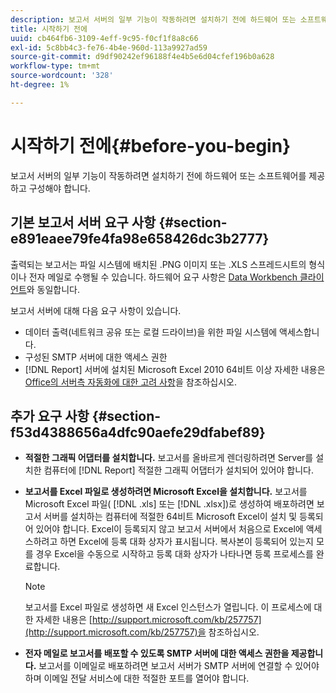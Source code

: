 ```yaml
---
description: 보고서 서버의 일부 기능이 작동하려면 설치하기 전에 하드웨어 또는 소프트웨어를 제공하고 구성해야 합니다.
title: 시작하기 전에
uuid: cb464fb6-3109-4eff-9c95-f0cf1f8a8c66
exl-id: 5c8bb4c3-fe76-4b4e-960d-113a9927ad59
source-git-commit: d9df90242ef96188f4e4b5e6d04cfef196b0a628
workflow-type: tm+mt
source-wordcount: '328'
ht-degree: 1%

---
```


# 시작하기 전에{#before-you-begin}

보고서 서버의 일부 기능이 작동하려면 설치하기 전에 하드웨어 또는 소프트웨어를 제공하고 구성해야 합니다.

## 기본 보고서 서버 요구 사항 {#section-e891eaee79fe4fa98e658426dc3b2777}

출력되는 보고서는 파일 시스템에 배치된 .PNG 이미지 또는 .XLS 스프레드시트의 형식이나 전자 메일로 수행될 수 있습니다. 하드웨어 요구 사항은 [Data Workbench 클라이언트](https://docs.adobe.com/content/help/en/data-workbench/using/install/c-data-workbench-client-install.html#Data_Workbench_Client_Minimum_System_Requirements)와 동일합니다.

보고서 서버에 대해 다음 요구 사항이 있습니다.

* 데이터 출력(네트워크 공유 또는 로컬 드라이브)을 위한 파일 시스템에 액세스합니다.
* 구성된 SMTP 서버에 대한 액세스 권한
* [!DNL Report] 서버에 설치된 Microsoft Excel 2010 64비트 이상 자세한 내용은 [Office의 서버측 자동화에 대한 고려 사항](http://support.microsoft.com/kb/257757)을 참조하십시오.

## 추가 요구 사항 {#section-f53d4388656a4dfc90aefe29dfabef89}

* **적절한 그래픽 어댑터를 설치합니다.** 보고서를 올바르게 렌더링하려면 Server를 설치한 컴퓨터에  [!DNL Report] 적절한 그래픽 어댑터가 설치되어 있어야 합니다.

* **보고서를 Excel 파일로 생성하려면 Microsoft Excel을 설치합니다.** 보고서를 Microsoft Excel 파일(  [!DNL .xls] 또는  [!DNL .xlsx])로 생성하여 배포하려면 보고서 서버를 설치하는 컴퓨터에 적절한 64비트 Microsoft Excel이 설치 및 등록되어 있어야 합니다. Excel이 등록되지 않고 보고서 서버에서 처음으로 Excel에 액세스하려고 하면 Excel에 등록 대화 상자가 표시됩니다. 복사본이 등록되어 있는지 모를 경우 Excel을 수동으로 시작하고 등록 대화 상자가 나타나면 등록 프로세스를 완료합니다.

   >[!NOTE]
   >
   >보고서를 Excel 파일로 생성하면 새 Excel 인스턴스가 열립니다. 이 프로세스에 대한 자세한 내용은 [http://support.microsoft.com/kb/257757](http://support.microsoft.com/kb/257757)을 참조하십시오.

* **전자 메일로 보고서를 배포할 수 있도록 SMTP 서버에 대한 액세스 권한을 제공합니다.** 보고서를 이메일로 배포하려면 보고서 서버가 SMTP 서버에 연결할 수 있어야 하며 이메일 전달 서비스에 대한 적절한 포트를 열어야 합니다.
